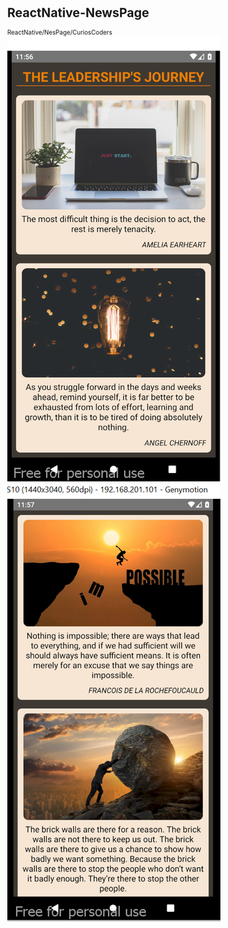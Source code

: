 # ReactNative-NewsPage
ReactNative/NesPage/CuriosCoders
![screenshot](./src/images/MyProject1.PNG) 
![screenshot](./src/images/MyProject2.PNG) 
